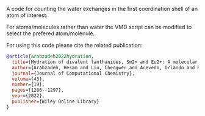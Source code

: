 A code for counting the water exchanges in the first coordination shell of an atom of interest.

For atoms/molecules rather than water the VMD script can be modified to select the prefered atom/molecule.

For using this code please cite the related publication:

```bibtex
@article{arabzadeh2022hydration,
  title={Hydration of divalent lanthanides, Sm2+ and Eu2+: A molecular dynamics study with polarizable AMOEBA force field},
  author={Arabzadeh, Hesam and Liu, Chengwen and Acevedo, Orlando and Ren, Pengyu and Yang, Wei and Albrecht-Sch{\"o}nzart, Thomas},
  journal={Journal of Computational Chemistry},
  volume={43},
  number={19},
  pages={1286--1297},
  year={2022},
  publisher={Wiley Online Library}
}
```
